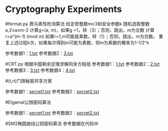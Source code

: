 # Cryptography Experiments

#fermat.py 费马素性检测算法
给定奇整数m≥3和安全参数k
	随机选取整数a,2≤a≤m-2
	计算g=(a, m)，如果g =1，转（3）；否则，跳出，m为合数
	计算r=a^(m-1) (mod m) 如果r=1,m可能是素数，转（1）；否则，跳出，m为合数。
  重复上述过程k次，如果每次得到m可能为素数，则m为素数的概率为1-1/2^k  

参考数据1：[1.txt](https://github.com/HAxiaoyu/crypto/files/10233756/1.txt)
参考数据2：[3.txt](https://github.com/HAxiaoyu/crypto/files/10233757/3.txt)

#CRT.py 根据中国剩余定理求解同余方程组
参考数据1：[1.txt](https://github.com/HAxiaoyu/crypto/files/10233763/1.txt)
参考数据2：[2.txt](https://github.com/HAxiaoyu/crypto/files/10233766/2.txt)
参考数据3：[3.txt](https://github.com/HAxiaoyu/crypto/files/10233767/3.txt)
参考数据4：[4.txt](https://github.com/HAxiaoyu/crypto/files/10233768/4.txt)

#(t,n)门限秘密共享方案

参考数据1：[secret1.txt](https://github.com/HAxiaoyu/crypto/files/10233777/secret1.txt)
参考数据2：[secret2.txt](https://github.com/HAxiaoyu/crypto/files/10233778/secret2.txt)

#Elgamal公钥密码算法

参考数据1：[secret1.txt](https://github.com/HAxiaoyu/crypto/files/10233784/secret1.txt)
参考数据2：[secret2.txt](https://github.com/HAxiaoyu/crypto/files/10233787/secret2.txt)

#SM2椭圆曲线公钥密码算法
参考数据在代码中
